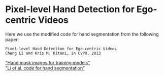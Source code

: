 # Pixel-level Hand Detection for Ego-centric Videos
Here we use the modified code for hand segmentation from the following paper:

    Pixel-level Hand Detection for Ego-centric Videos
    Cheng Li and Kris M. Kitani, in CVPR, 2013

["Hand mask images for training models"](http://www.cs.cmu.edu/~kkitani/perpix/mask/) </br> 
["Li et al. code for hand segmentation"](http://www.cs.cmu.edu/~kkitani/datasets/)